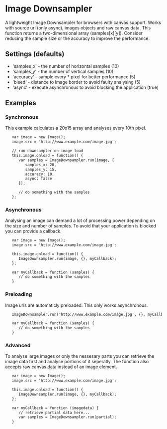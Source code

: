 # Image Downsampler

A lightweight Image Downsampler for browsers with canvas support. Works with source url (only async), images objects and raw canvas data. This function returns a two-dimensional array (samples[x][y]). Consider reducing the sample size or the accuracy to improve the performance.

## Settings (defaults)

- 'samples_x' - the number of horizontal samples (10)
- 'samples_y' - the number of vertical samples (10)
- 'accuracy' - sample every * pixel for better performance (5)
- 'bleed' - distance to image border to avoid faulty analysing (5)
- 'async' - execute asynchronous to avoid blocking the application (true)

## Examples

### Synchronous

This example calculates a 20x15 array and analyses every 10th pixel.

```html
   var image = new Image();
   image.src = 'http://www.example.com/image.jpg';

   // run downsampler on image load
   this.image.onload = function() {
      var samples = ImageDownsampler.run(image, {
         samples_x: 20,
         samples_y: 15,
         accuracy: 10,
         async: false
      });

      // do something with the samples
   };
```

### Asynchronous

Analysing an image can demand a lot of processing power depending on the size and number of samples. To avoid that your application is blocked you can provide a callback.

```html
   var image = new Image();
   image.src = 'http://www.example.com/image.jpg';

   this.image.onload = function() {
      ImageDownsampler.run(image, {}, myCallback);
   };

   var myCallback = function (samples) {
      // do something with the samples
   }
```

### Preloading

Image urls are automaticly preloaded. This only works asynchronous.

```html
   ImageDownsampler.run('http://www.example.com/image.jpg', {}, myCallback);

   var myCallback = function (samples) {
      // do something with the samples
   }
```

### Advanced

To analyse large images or only the nessesary parts you can retrieve the image data first and analyse portions of it seperatly. The function also accepts raw canvas data instead of an image element.

```html
   var image = new Image();
   image.src = 'http://www.example.com/image.jpg';

   this.image.onload = function() {
      ImageDownsampler.run(image, {}, myCallback);
   };

   var myCallback = function (imagedata) {
      // retrieve partial data here...
      var samples = ImageDownsampler.run(partial);
   }
```